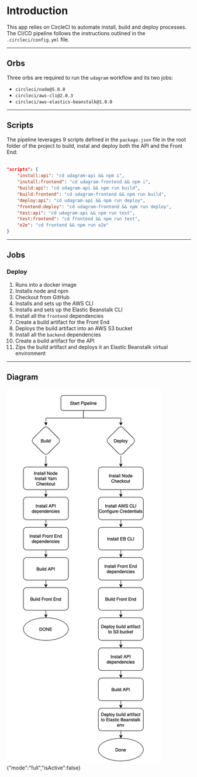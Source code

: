 # Introduction

This app relies on CircleCI to automate install, build and deploy processes. The CI/CD pipeline follows the instructions outlined in the `.circleci/config.yml` file.

---

## Orbs

Three orbs are required to run the `udagram` workflow and its two jobs:

- `circleci/node@5.0.0`
- `circleci/aws-cli@2.0.3`
- `circleci/aws-elastics-beanstalk@1.0.0`

---

## Scripts

The pipeline leverages 9 scripts defined in the `package.json` file in the root folder of the project to build, instal and deploy both the API and the Front End:

```json

"scripts": {
    "install:api": "cd udagram-api && npm i",
    "install:frontend": "cd udagram-frontend && npm i",
    "build:api": "cd udagram-api && npm run build",
    "build:frontend": "cd udagram-frontend && npm run build",
    "deploy:api": "cd udagram-api && npm run deploy",
    "frontend:deploy": "cd udagram-frontend && npm run deploy",
    "test:api": "cd udagram-api && npm run test",
    "test:frontend": "cd frontend && npm run test",
    "e2e": "cd frontend && npm run e2e"
}

```

---

## Jobs

### Deploy

1. Runs into a docker image
2. Installs node and npm
3. Checkout from GitHub
4. Installs and sets up the AWS CLI
5. Installs and sets up the Elastic Beanstalk CLI
6. Install all the `frontend` dependencies
7. Create a build artifact for the Front End
8. Deploys the build artifact into an AWS S3 bucket
9. Install all the `backend` dependencies
10. Create a build artifact for the API
11. Zips the build artifact and deploys it an Elastic Beanstalk virtual environment

---

## Diagram

![Pipeline Diagram](../screenshots/pipline-digram.png)
{"mode":"full","isActive":false}

